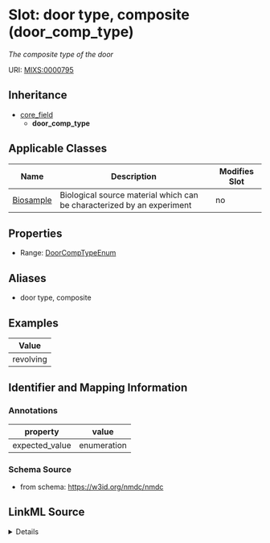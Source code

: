 # Slot: door type, composite (door_comp_type)


_The composite type of the door_



URI: [MIXS:0000795](https://w3id.org/mixs/0000795)




## Inheritance

* [core_field](core_field.md)
    * **door_comp_type**





## Applicable Classes

| Name | Description | Modifies Slot |
| --- | --- | --- |
[Biosample](Biosample.md) | Biological source material which can be characterized by an experiment |  no  |







## Properties

* Range: [DoorCompTypeEnum](DoorCompTypeEnum.md)



## Aliases


* door type, composite




## Examples

| Value |
| --- |
| revolving |

## Identifier and Mapping Information





### Annotations

| property | value |
| --- | --- |
| expected_value | enumeration || occurrence | 1 |



### Schema Source


* from schema: https://w3id.org/nmdc/nmdc




## LinkML Source

<details>
```yaml
name: door_comp_type
annotations:
  expected_value:
    tag: expected_value
    value: enumeration
  occurrence:
    tag: occurrence
    value: '1'
description: The composite type of the door
title: door type, composite
examples:
- value: revolving
from_schema: https://w3id.org/nmdc/nmdc
aliases:
- door type, composite
rank: 1000
is_a: core field
slot_uri: MIXS:0000795
multivalued: false
alias: door_comp_type
domain_of:
- Biosample
range: door_comp_type_enum

```
</details>